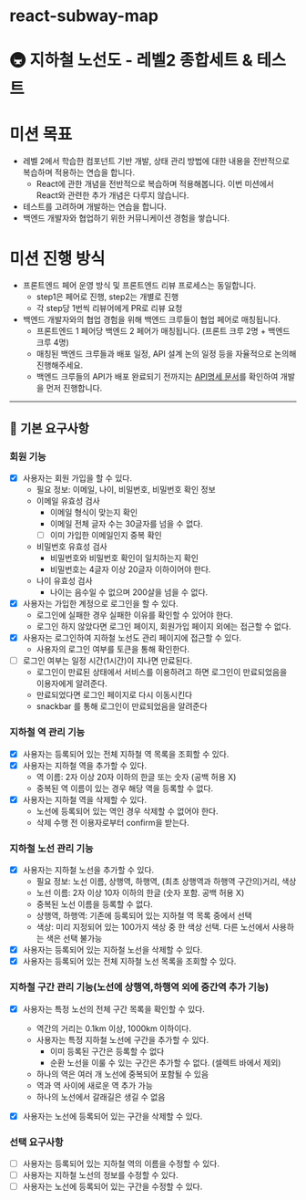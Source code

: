 # react-subway-map
    
# 🚇 지하철 노선도 - 레벨2 종합세트 & 테스트

# 미션 목표

- 레벨 2에서 학습한 컴포넌트 기반 개발, 상태 관리 방법에 대한 내용을 전반적으로 복습하며 적용하는 연습을 합니다.
    - React에 관한 개념을 전반적으로 복습하며 적용해봅니다. 
    이번 미션에서 React와 관련한 추가 개념은 다루지 않습니다.
- 테스트를 고려하며 개발하는 연습을 합니다.
- 백엔드 개발자와 협업하기 위한 커뮤니케이션 경험을 쌓습니다.

# 미션 진행 방식

- 프론트엔드 페어 운영 방식 및 프론트엔드 리뷰 프로세스는 동일합니다.
    - step1은 페어로 진행, step2는 개별로 진행
    - 각 step당 1번씩 리뷰어에게 PR로 리뷰 요청 
- 백엔드 개발자와의 협업 경험을 위해 백엔드 크루들이 협업 페어로 매칭됩니다.    
    - 프론트엔드 1 페어당 백엔드 2 페어가 매칭됩니다. (프론트 크루 2명 + 백엔드 크루 4명)    
    - 매칭된 백엔드 크루들과 배포 일정, API 설계 논의 일정 등을 자율적으로 논의해 진행해주세요.    
    - 백엔드 크루들의 API가 배포 완료되기 전까지는 [API명세 문서](https://woowacourse.github.io/atdd-subway-fare/)를 확인하여 개발을 먼저 진행합니다.    

--- 

## 🌱 기본 요구사항

### 회원 기능

- [x] 사용자는 회원 가입을 할 수 있다.
  - 필요 정보: 이메일, 나이, 비밀번호, 비밀번호 확인 정보
  - 이메일 유효성 검사
    - 이메일 형식이 맞는지 확인
    - 이메일 전체 글자 수는 30글자를 넘을 수 없다.
    - [ ] 이미 가입한 이메일인지 중복 확인
  - 비밀번호 유효성 검사
    - 비밀번호와 비밀번호 확인이 일치하는지 확인
    - 비밀번호는 4글자 이상 20글자 이하이어야 한다.
  - 나이 유효성 검사
    - 나이는 음수일 수 없으며 200살을 넘을 수 없다.
- [x] 사용자는 가입한 계정으로 로그인을 할 수 있다.
  - 로그인에 실패한 경우 실패한 이유를 확인할 수 있어야 한다.
  - 로그인 하지 않았다면 로그인 페이지, 회원가입 페이지 외에는 접근할 수 없다.
- [x] 사용자는 로그인하여 지하철 노선도 관리 페이지에 접근할 수 있다.
  - 사용자의 로그인 여부를 토큰을 통해 확인한다.
- [ ] 로그인 여부는 일정 시간(1시간)이 지나면 만료된다.
  - 로그인이 만료된 상태에서 서비스를 이용하려고 하면 로그인이 만료되었음을 이용자에게 알려준다.
  - 만료되었다면 로그인 페이지로 다시 이동시킨다
  - snackbar 를 통해 로그인이 만료되었음을 알려준다

### 지하철 역 관리 기능

- [x] 사용자는 등록되어 있는 전체 지하철 역 목록을 조회할 수 있다.
- [x] 사용자는 지하철 역을 추가할 수 있다.
  - 역 이름: 2자 이상 20자 이하의 한글 또는 숫자 (공백 허용 X)
  - 중복된 역 이름이 있는 경우 해당 역을 등록할 수 없다.
- [x] 사용자는 지하철 역을 삭제할 수 있다.
  - 노선에 등록되어 있는 역인 경우 삭제할 수 없어야 한다.
  - 삭제 수행 전 이용자로부터 confirm을 받는다.

### 지하철 노선 관리 기능

- [x] 사용자는 지하철 노선을 추가할 수 있다.
  - 필요 정보: 노선 이름, 상행역, 하행역, (최초 상행역과 하행역 구간의)거리, 색상
  - 노선 이름: 2자 이상 10자 이하의 한글 (숫자 포함. 공백 허용 X)
  - 중복된 노선 이름을 등록할 수 없다.
  - 상행역, 하행역: 기존에 등록되어 있는 지하철 역 목록 중에서 선택
  - 색상: 미리 지정되어 있는 100가지 색상 중 한 색상 선택. 다른 노선에서 사용하는 색은 선택 불가능
- [x] 사용자는 등록되어 있는 지하철 노선을 삭제할 수 있다.
- [x] 사용자는 등록되어 있는 전체 지하철 노선 목록을 조회할 수 있다.

### 지하철 구간 관리 기능(노선에 상행역,하행역 외에 중간역 추가 기능)

- [x] 사용자는 특정 노선의 전체 구간 목록을 확인할 수 있다.

  - 역간의 거리는 0.1km 이상, 1000km 이하이다.
  - 사용자는 특정 지하철 노선에 구간을 추가할 수 있다.
    - 이미 등록된 구간은 등록할 수 없다
    - 순환 노선을 이룰 수 있는 구간은 추가할 수 없다. (셀렉트 바에서 제외)
  - 하나의 역은 여러 개 노선에 중복되어 포함될 수 있음
  - 역과 역 사이에 새로운 역 추가 가능
  - 하나의 노선에서 갈래길은 생길 수 없음

- [x] 사용자는 노선에 등록되어 있는 구간을 삭제할 수 있다.

### 선택 요구사항

- [ ] 사용자는 등록되어 있는 지하철 역의 이름을 수정할 수 있다.
- [ ] 사용자는 지하철 노선의 정보를 수정할 수 있다.
- [ ] 사용자는 노선에 등록되어 있는 구간을 수정할 수 있다.
